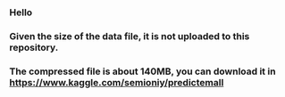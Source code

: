 ### Hello

### Given the size of the data file, it is not uploaded to this repository. 
### The compressed file is about 140MB, you can download it in https://www.kaggle.com/semioniy/predictemall
